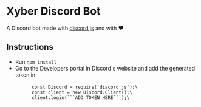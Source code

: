 # Xyber Discord Bot
A Discord bot made with <a href="https://discord.js.org/#/">discord.js</a> and with ❤️
<h2> Instructions </h2>
<ul>
   <li>Run <code>npm install</code></li>
   <li>Go to the <a>Developers</a> portal in Discord's website and add the generated token in<br>
      <code>
      const Discord = require('discord.js');\
      const client = new Discord.Client();\
      client.login(```ADD TOKEN HERE```);\
      </code>
   </li>
</ul>